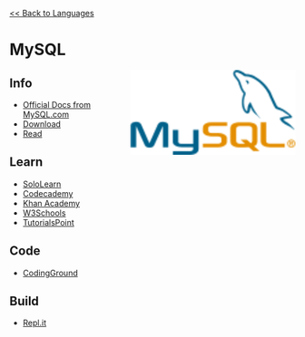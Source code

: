 <style>
img {
    height: 150px;
    float: right;
    position: sticky;
    top: 50px;
}
</style>

<a href=".">&lt;&lt; Back to Languages</a>

# MySQL

<img src="logos/MySQL.png" />

## Info
- [Official Docs from MySQL.com](https://dev.mysql.com/doc/)
- [Download](https://www.mysql.com/downloads/)
- [Read](https://en.wikipedia.org/wiki/MySQL)

## Learn
- [SoloLearn](https://www.sololearn.com/Course/SQL/)
- [Codecademy](https://www.codecademy.com/learn/learn-sql)
- [Khan Academy](https://www.khanacademy.org/computing/computer-programming/sql)
- [W3Schools](https://www.w3schools.com/sql/sql_ref_keywords.asp)
- [TutorialsPoint](https://www.tutorialspoint.com/mysql/index.htm)

## Code
- [CodingGround](https://www.tutorialspoint.com/codingground.htm)

## Build
- [Repl.it](https://repl.it/languages/sqlite)